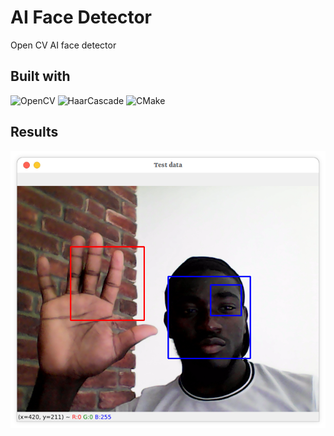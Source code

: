 # AI Face Detector
Open CV AI face detector


## Built with
![OpenCV](https://img.shields.io/badge/openCV-release%204.5.5-green?style=plastic&logo=opencv&logoColor=green)
![HaarCascade](https://img.shields.io/badge/Haar-Cascade-orange?style=plastic&logo=haarcascade&logoColor=green)
![CMake](https://img.shields.io/badge/CMake-3.23.2-white?style=plastic&logo=cmake&logoColor=white)


## Results

![](https://github.com/Logahn/Face_detector/blob/main/images/Palm_and_Face.png)
